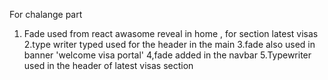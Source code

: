 For chalange part 
1. Fade used from react awasome reveal in home , for section latest visas
2.type writer typed used for the header in the main 
3.fade also used in banner 'welcome visa portal'
4,fade added in the navbar 
5.Typewriter used in the header of latest visas section 